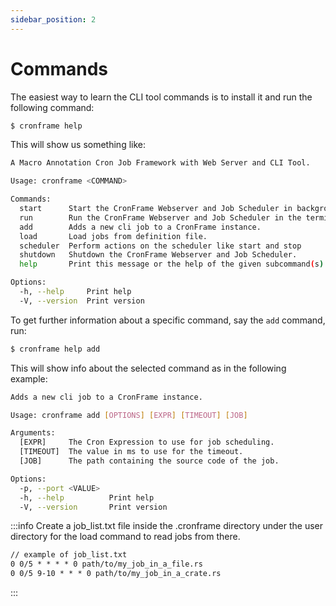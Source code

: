```yaml
---
sidebar_position: 2
---
```


# Commands
The easiest way to learn the CLI tool commands is to install it and run the following command:
```sh
$ cronframe help
```

This will show us something like:

```sh
A Macro Annotation Cron Job Framework with Web Server and CLI Tool.

Usage: cronframe <COMMAND>

Commands:
  start      Start the CronFrame Webserver and Job Scheduler in background.
  run        Run the CronFrame Webserver and Job Scheduler in the terminal.
  add        Adds a new cli job to a CronFrame instance.
  load       Load jobs from definition file.
  scheduler  Perform actions on the scheduler like start and stop
  shutdown   Shutdown the CronFrame Webserver and Job Scheduler.
  help       Print this message or the help of the given subcommand(s)

Options:
  -h, --help     Print help
  -V, --version  Print version
```

To get further information about a specific command, say the `add` command, run:
```sh
$ cronframe help add
```

This will show info about the selected command as in the following example:
```sh
Adds a new cli job to a CronFrame instance.

Usage: cronframe add [OPTIONS] [EXPR] [TIMEOUT] [JOB]

Arguments:
  [EXPR]     The Cron Expression to use for job scheduling.
  [TIMEOUT]  The value in ms to use for the timeout.
  [JOB]      The path containing the source code of the job.

Options:
  -p, --port <VALUE>
  -h, --help          Print help
  -V, --version       Print version
```

:::info
Create a job_list.txt file inside the .cronframe directory under the user directory for the load command to read jobs from there.
```txt
// example of job_list.txt
0 0/5 * * * * 0 path/to/my_job_in_a_file.rs
0 0/5 9-10 * * * 0 path/to/my_job_in_a_crate.rs 
```
:::
